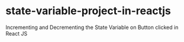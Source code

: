 # state-variable-project-in-reactjs
  Incrementing and Decrementing the State Variable on Button clicked in React JS
